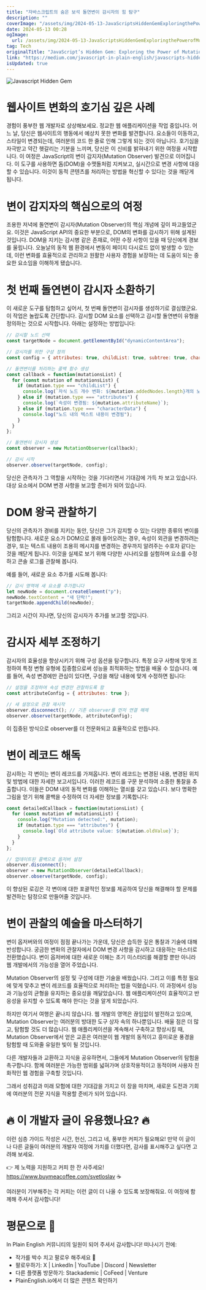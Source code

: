 ```yaml
---
title: "자바스크립트의 숨은 보석 돌연변이 감시자의 힘 탐구"
description: ""
coverImage: "/assets/img/2024-05-13-JavaScriptsHiddenGemExploringthePowerofMutationObserver_0.png"
date: 2024-05-13 00:28
ogImage: 
  url: /assets/img/2024-05-13-JavaScriptsHiddenGemExploringthePowerofMutationObserver_0.png
tag: Tech
originalTitle: "JavaScript’s Hidden Gem: Exploring the Power of Mutation Observer"
link: "https://medium.com/javascript-in-plain-english/javascripts-hidden-gem-exploring-the-power-of-mutation-observer-f8a92c01a374"
isUpdated: true
---
```





![Javascript Hidden Gem](/assets/img/2024-05-13-JavaScriptsHiddenGemExploringthePowerofMutationObserver_0.png)

# 웹사이트 변화의 호기심 깊은 사례

경험이 풍부한 웹 개발자로 상상해보세요. 정교한 웹 애플리케이션을 작업 중입니다. 어느 날, 당신은 웹사이트의 행동에서 예상치 못한 변화를 발견합니다. 요소들이 이동하고, 스타일이 변경되는데, 여러분의 코드 한 줄로 인해 그렇게 되는 것이 아닙니다. 호기심을 자극받고 약간 헷갈리는 기분을 느끼며, 당신은 이 신비를 밝혀내기 위한 여정을 시작합니다. 이 여정은 JavaScript의 변이 감지자(Mutation Observer) 발견으로 이어집니다. 이 도구를 사용하면 돔(DOM)을 수맷돌처럼 지켜보고, 실시간으로 변경 사항에 대응할 수 있습니다. 이것이 동적 콘텐츠를 처리하는 방법을 혁신할 수 있다는 것을 깨닫게 됩니다.

# 변이 감지자의 핵심으로의 여정



조용한 저녁에 돌연변이 감시자(Mutation Observer)의 핵심 개념에 깊이 파고들었군요. 이것은 JavaScript API의 중요한 부분으로, DOM의 변화를 감시하기 위해 설계된 것입니다. DOM을 지키는 감시병 같은 존재로, 어떤 수정 사항이 있을 때 당신에게 경보를 울립니다. 오늘날의 동적 웹 환경에서 변동이 페이지 다시로드 없이 발생할 수 있는데, 이런 변화를 효율적으로 관리하고 원활한 사용자 경험을 보장하는 데 도움이 되는 중요한 요소임을 이해하게 됐습니다.

# 첫 번째 돌연변이 감시자 소환하기

이 새로운 도구를 탐험하고 싶어서, 첫 번째 돌연변이 감시자를 생성하기로 결심했군요. 이 작업은 놀랍도록 간단합니다. 감시할 DOM 요소를 선택하고 감시할 돌연변이 유형을 정의하는 것으로 시작합니다. 아래는 설정하는 방법입니다:

```js
// 감시할 노드 선택
const targetNode = document.getElementById("dynamicContentArea");

// 감시자를 위한 구성 정의
const config = { attributes: true, childList: true, subtree: true, characterData: true };

// 돌연변이를 처리하는 콜백 함수 생성
const callback = function(mutationsList) {
  for (const mutation of mutationsList) {
    if (mutation.type === "childList") {
      console.log(`자식 노드 개수 변화: ${mutation.addedNodes.length}개의 노드가 추가됨`);
    } else if (mutation.type === "attributes") {
      console.log(`속성이 변경됨: ${mutation.attributeName}`);
    } else if (mutation.type === "characterData") {
      console.log("노드 내의 텍스트 내용이 변경됨");
    }
  }
};

// 돌연변이 감시자 생성
const observer = new MutationObserver(callback);

// 감시 시작
observer.observe(targetNode, config);
```



당신은 관측자가 그 역할을 시작하는 것을 기다리면서 기대감에 가득 차 보고 있습니다. 대상 요소에서 DOM 변경 사항을 보고할 준비가 되어 있습니다.

# DOM 왕국 관찰하기

당신의 관측자가 경비를 지키는 동안, 당신은 그가 감지할 수 있는 다양한 종류의 변이를 탐험합니다. 새로운 요소가 DOM으로 몰래 들어오려는 경우, 속성이 외관을 변경하려는 경우, 또는 텍스트 내용이 조용히 메시지를 변경하는 경우까지 알려주는 수호자 같다는 것을 깨닫게 됩니다. 이것을 실제로 보기 위해 다양한 시나리오를 실험하며 요소를 수정하고 콘솔 로그를 관찰해 봅니다.

예를 들어, 새로운 요소 추가를 시도해 봅니다:



```js
// 감시 영역에 새 요소를 추가합니다
let newNode = document.createElement("p");
newNode.textContent = "새 단락!";
targetNode.appendChild(newNode);
```

그리고 시간이 지나면, 당신의 감시자가 추가를 보고할 것입니다.

# 감시자 세부 조정하기

감시자의 효율성을 향상시키기 위해 구성 옵션을 탐구합니다. 특정 요구 사항에 맞게 조정하여 특정 변형 유형에 집중함으로써 성능을 최적화하는 방법을 배울 수 있습니다. 예를 들어, 속성 변경에만 관심이 있다면, 구성을 해당 내용에 맞게 수정하면 됩니다:



```js
// 설정을 조정하여 속성 변경만 관찰하도록 함
const attributeConfig = { attributes: true };

// 새 설정으로 관찰 재시작
observer.disconnect(); // 기존 observer를 먼저 연결 해제
observer.observe(targetNode, attributeConfig);
```

이 집중된 방식으로 observer를 더 전문화되고 효율적으로 만듭니다.

# 변이 레코드 해독

감시하는 각 변이는 변이 레코드를 가져옵니다. 변이 레코드는 변경된 내용, 변경된 위치 및 방법에 대한 자세한 보고서입니다. 이러한 레코드를 구문 분석하여 소중한 통찰을 추출합니다. 이들은 DOM 내의 동적 변화를 이해하는 열쇠를 갖고 있습니다. 보다 명확한 그림을 얻기 위해 콜백을 수정하여 더 자세한 정보를 기록합니다:



```js
const detailedCallback = function(mutationsList) {
  for (const mutation of mutationsList) {
    console.log("Mutation detected:", mutation);
    if (mutation.type === "attributes") {
      console.log(`Old attribute value: ${mutation.oldValue}`);
    }
  }
};

// 업데이트된 콜백으로 옵저버 설정
observer.disconnect();
observer = new MutationObserver(detailedCallback);
observer.observe(targetNode, config);
```

이 향상된 로깅은 각 변이에 대한 포괄적인 정보를 제공하여 당신을 해결해야 할 문제를 발견하는 탐정으로 만들어줄 것입니다.

# 변이 관찰의 예술을 마스터하기

변이 옵저버와의 여정이 점점 끝나가는 가운데, 당신은 습득한 깊은 통찰과 기술에 대해 반성합니다. 궁금한 변화의 관찰자에서 DOM 변경 사항을 감시하고 대응하는 마스터로 전환했습니다. 변이 옵저버에 대한 새로운 이해는 초기 미스터리를 해결할 뿐만 아니라 웹 개발에서의 가능성을 열어 주었습니다.



Mutation Observer의 설정 및 구성에 대한 기술을 배웠습니다. 그리고 이를 특정 필요에 맞게 맞추고 변이 레코드를 효율적으로 처리하는 법을 익혔습니다. 이 과정에서 성능과 기능성의 균형을 유지하는 중요성을 깨달았습니다. 웹 애플리케이션이 효율적이고 반응성을 유지할 수 있도록 해야 한다는 것을 알게 되었습니다.

하지만 여기서 여행은 끝나지 않습니다. 웹 개발의 영역은 끊임없이 발전하고 있으며, Mutation Observer는 여러분의 방대한 도구 상자 속의 하나뿐입니다. 배울 점은 더 많고, 탐험할 것도 더 많습니다. 웹 애플리케이션을 계속해서 구축하고 향상시킬 때, Mutation Observer에서 얻은 교훈은 여러분이 웹 개발의 동적이고 흥미로운 풍경을 탐험할 때 도와줄 유일한 빛이 될 것입니다.

다른 개발자들과 교환하고 지식을 공유하면서, 그들에게 Mutation Observer의 탐험을 촉구합니다. 함께 여러분은 가능한 범위를 넓혀가며 상호작용적이고 동적이며 사용자 친화적인 웹 경험을 구축할 것입니다.

그래서 성취감과 미래 모험에 대한 기대감을 가지고 이 장을 마치며, 새로운 도전과 기회에 여러분의 전문 지식을 적용할 준비가 되어 있습니다.



# 🔥 이 개발자 글이 유용했나요? 🔥

이런 심층 가이드 작성은 시간, 헌신, 그리고 네, 풍부한 커피가 필요해요! 만약 이 글이나 다른 글들이 여러분의 개발자 여정에 가치를 더했다면, 감사를 표시해주고 싶다면 고려해 보세요.

👉 제 노력을 지원하고 커피 한 잔 사주세요! https://www.buymeacoffee.com/svetloslav ☕

여러분이 기부해주는 각 커피는 이런 글이 더 나올 수 있도록 보장해줘요. 이 여정에 함께해 주셔서 감사합니다!



# 평문으로 🚀

In Plain English 커뮤니티의 일원이 되어 주셔서 감사합니다! 떠나시기 전에:

- 작가를 박수 치고 팔로우 해주세요 ️👏️️
- 팔로우하기: X | LinkedIn | YouTube | Discord | Newsletter
- 다른 플랫폼 방문하기: Stackademic | CoFeed | Venture
- PlainEnglish.io에서 더 많은 콘텐츠 확인하기